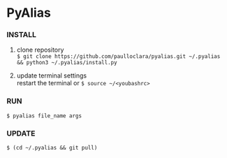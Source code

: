 # PyAlias

### INSTALL

1. clone repository\
  `$ git clone https://github.com/paulloclara/pyalias.git ~/.pyalias && python3 ~/.pyalias/install.py`

2. update terminal settings\
  restart the terminal or `$ source ~/<youbashrc>`

### RUN

`$ pyalias file_name args`

### UPDATE

`$ (cd ~/.pyalias && git pull)`
